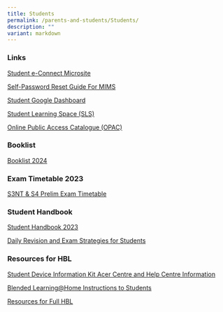 ```yaml
---
title: Students
permalink: /parents-and-students/Students/
description: ""
variant: markdown
---
```

### **Links**

[Student e-Connect Microsite](https://sites.google.com/moe.edu.sg/students-at-outram/new-year-book)

[Self-Password Reset Guide For MIMS](/files/Parents%20and%20Students/Students/poster%20for%20mims.pdf)

[Student Google Dashboard](https://workspace.google.com/dashboard)

[Student Learning Space (SLS)](https://vle.learning.moe.edu.sg/login)

[Online Public Access Catalogue (OPAC)](https://schoolibrary.moe.edu.sg/outramsec/cgi-bin/spydus.exe/MSGTRN/WPAC/HOME)


<!--
<ul class="jekyllcodex_accordion">

  <li>

    <input type="checkbox" id="accordion1">

    <label for="accordion1">Student Handbook</label>

    <div>

      <p> <a href="/files/Links/Students/2023%20Student%20Handbook_final.pdf">Student Handbook 2023</a><br>
				<a href="/files/Links/Students/OSS20Student20Handbook20Revision20Exam20Tips202022.pdf">Daily Revision and Exam Strategies for Students</a><br>

</p>

    </div>

</li>
	<li>

    <input type="checkbox" id="accordion2">

    <label for="accordion2">Common Links</label>

    <div>

<p> <a href="https://workspace.google.com/dashboard">Student Google Dashboard</a><br>
			<a href="https://vle.learning.moe.edu.sg/login">Student Learning Space (SLS)</a><br>
			<a href="https://schoolibrary.moe.edu.sg/outramsec/cgi-bin/spydus.exe/MSGTRN/WPAC/HOME">OPAC (Online Public Access Catalogue)</a><br></p>

    </div>

</li>
	
<li>

    <input type="checkbox" id="accordion3">

    <label for="accordion3">Booklists</label>

    <div>

<p> <a href="/files%2FLinks%2FStudents%2FBooklists/">Booklists for 2023</a><br> </p>

    </div>

</li>
	
<li>

    <input type="checkbox" id="accordion4">

    <label for="accordion4">Resources for HBL</label>

    <div>

<p> <a href="/Resources-for-FHBL/">Resources for FHBL</a><br>
				<a href="/files/Links/Students/Appendix%201%20-%20Student%20Device%20Information%20Kit%20Acer%20Service%20Centre%20and%20HelpCentre%20Information.pdf">Student Device Information Kit (Acer Service Centre)</a><br>
				<a href="/files/Links/Students/Standard%20Instructions%20for%20BLHome.pdf">Blended Learning@Home: Instructions to Students</a><br>
			</p>

    </div>

</li>
	
		
</ul>

-->



### **Booklist**

[Booklist 2024](/files/2024%20booklist.pdf)

### **Exam Timetable 2023**
[S3NT &amp; S4 Prelim Exam Timetable](/files/Parents%20and%20Students/Parents/Exam%20Timetables/s3nt%20&amp;%20s4%20prelim%20exam%20timetable.pdf)

### **Student Handbook**

[Student Handbook 2023](/files/Parents%20and%20Students/Students/2023%20Student%20Handbook_final.pdf)

[Daily Revision and Exam Strategies for Students](/files/Parents%20and%20Students/Students/OSS20Student20Handbook20Revision20Exam20Tips202022.pdf)

### **Resources for HBL**
[Student Device Information Kit Acer Centre and Help Centre Information](/files/Parents%20and%20Students/Students/Appendix%201%20-%20Student%20Device%20Information%20Kit%20Acer%20Service%20Centre%20and%20HelpCentre%20Information.pdf)

[Blended Learning@Home Instructions to Students](/files/Parents%20and%20Students/Students/Standard%20Instructions%20for%20BLHome.pdf)

[Resources for Full HBL](/Resources-for-FHBL/)